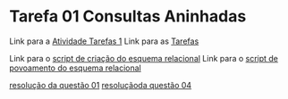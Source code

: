 # Tarefa 01 Consultas Aninhadas

Link para a [Atividade Tarefas 1](https://docs.google.com/document/d/1EsFS9W_nJwZCFtxConkqTer5NDrGYg7343rgiLhsohI/edit)
Link para as [Tarefas](https://docs.google.com/document/d/1S8QITJFW59ss9CIAiw8UznCbxKVvDAlu4ir75fNoBF0/edit?usp=sharing)

Link para o [script de criação do esquema relacional](https://github.com/jtauanpm/projeto-admin-bd/blob/main/tarefas/tarefa01/tarefa01-create.sql)
Link para o [script de povoamento do esquema relacional](https://github.com/jtauanpm/projeto-admin-bd/blob/main/tarefas/tarefa01/tarefa01-inserts.sql)

[resolução da questão 01](https://github.com/jtauanpm/projeto-admin-bd/blob/main/tarefas/tarefa01/q01.sql)
[resoluçãoda questão 04](https://github.com/jtauanpm/projeto-admin-bd/blob/main/tarefas/tarefa01/q04.sql)